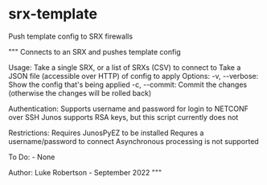 # srx-template
Push template config to SRX firewalls

"""
Connects to an SRX and pushes template config

Usage:
    Take a single SRX, or a list of SRXs (CSV) to connect to
    Take a JSON file (accessible over HTTP) of config to apply
    Options:
        -v, --verbose: Show the config that's being applied
        -c, --commit: Commit the changes (otherwise the changes will be rolled back)

Authentication:
    Supports username and password for login to NETCONF over SSH
    Junos supports RSA keys, but this script currently does not

Restrictions:
    Requires JunosPyEZ to be installed
    Requres a username/password to connect
    Asynchronous processing is not supported

To Do:
    - None

Author:
    Luke Robertson - September 2022
"""



